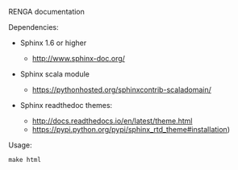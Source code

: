 RENGA documentation

Dependencies:

* Sphinx 1.6 or higher

    * http://www.sphinx-doc.org/

* Sphinx scala module

    * https://pythonhosted.org/sphinxcontrib-scaladomain/

* Sphinx readthedoc themes:

    * http://docs.readthedocs.io/en/latest/theme.html
    * https://pypi.python.org/pypi/sphinx_rtd_theme#installation)

Usage:

    make html
